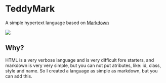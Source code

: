 # TeddyMark

A simple hypertext language based on [Markdown](https://github.com/topics/markdown)

![](https://user-images.githubusercontent.com/78567822/114287385-ca703a80-9a3c-11eb-875a-64f560635e68.png)

## Why?

HTML is a very verbose language and is very difficult fore starters,
and markdown is very very simple, but you can not put atributes, like:
id, class, style and name. So I created a language as simple as markdown,
but you can add this.
